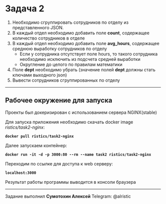 # Задача 2

1. Необходимо сгруппировать сотрудников по отделу из представленного JSON.
2. В каждый отдел необходимо добавить поле **count**, содержащее количество сотрудников в отделе
3. В каждый отдел необходимо добавить поле **avg_hours**, содержащее среднюю выработку сотрудников по отделу
   - Если у сотрудника отсутствует поле hours, то такого сотрудника необходимо исключить из подсчета средней выработки
   - Округление до целого по правилам математики
4. Поле **dept** необходимо убрать (значение полей **dept** должны стать ключами выходного json)
5. Вывести сотрудников сгруппированных по отделу

---

## Рабочее окружение для запуска

Проекты был докеризирован с использованием сервера NGINX(stable)

Для запуска приложения необходимо скачать docker image _ristics/task2-nginx_:

**`docker pull ristics/task2-nginx`**

Далее запускаем контейнер:

**`docker run -it -d -p 3000:80 --rm --name task2 ristics/task2-nginx`**

Переходим по ссылке для доступа к web серверу:

**`localhost:3000`**

Результат работы программы выводится в консоли браузера

---

Задание выполнил **Сумотохин Алексей**
Telegram: @alristic
